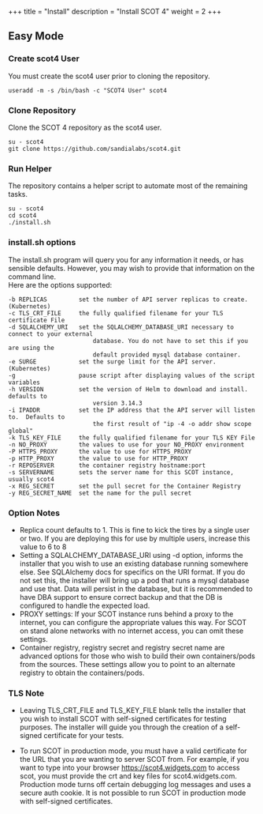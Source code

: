 +++
title = "Install"
description = "Install SCOT 4"
weight = 2
+++

## Easy Mode

### Create scot4 User

You must create the scot4 user prior to cloning the repository.

```
useradd -m -s /bin/bash -c "SCOT4 User" scot4
```

### Clone Repository

Clone the SCOT 4 repository as the scot4 user.

```
su - scot4
git clone https://github.com/sandialabs/scot4.git
```

### Run Helper

The repository contains a helper script to automate most of the remaining tasks.

```
su - scot4
cd scot4
./install.sh
```

### install.sh options

The install.sh program will query you for any information it needs, or has sensible
defaults.  However, you may wish to provide that information on the command line.  
Here are the options supported:

```
-b REPLICAS         set the number of API server replicas to create. (Kubernetes)
-c TLS_CRT_FILE     the fully qualified filename for your TLS certificate File
-d SQLALCHEMY_URI   set the SQLALCHEMY_DATABASE_URI necessary to connect to your external
                        database. You do not have to set this if you are using the 
                        default provided mysql database container.
-e SURGE            set the surge limit for the API server. (Kubernetes)
-g                  pause script after displaying values of the script variables
-h VERSION          set the version of Helm to download and install.  defaults to 
                        version 3.14.3
-i IPADDR           set the IP address that the API server will listen to.  Defaults to
                        the first result of "ip -4 -o addr show scope global"
-k TLS_KEY_FILE     the fully qualified filename for your TLS KEY File
-n NO_PROXY         the values to use for your NO_PROXY environment
-P HTTPS_PROXY      the value to use for HTTPS_PROXY
-p HTTP_PROXY       the value to use for HTTP_PROXY
-r REPOSERVER       the container registry hostname:port
-s SERVERNAME       sets the server name for this SCOT instance, usually scot4
-x REG_SECRET       set the pull secret for the Container Registry
-y REG_SECRET_NAME  set the name for the pull secret
```

### Option Notes

* Replica count defaults to 1.  This is fine to kick the tires by a single user or two.  If you are deploying this for use by multiple users, increase this value to 6 to 8
* Setting a SQLALCHEMY_DATABASE_URI using -d option, informs the installer that you wish to use an existing database running somewhere else.  See SQLAlchemy docs for specifics on the URI format.  If you do not set this, the installer will bring up a pod that runs a mysql database and use that.  Data will persist in the database, but it is recommended to have DBA support to ensure correct backup and that the DB is configured to handle the expected load.
* PROXY settings: If your SCOT instance runs behind a proxy to the internet, you can configure the appropriate values this way.  For SCOT on stand alone networks with no internet access, you can omit these settings.
* Container registry, registry secret and registry secret name are advanced options for those who wish to build their own containers/pods from the sources.  These settings allow you to point to an alternate registry to obtain the containers/pods.

### TLS Note

* Leaving TLS_CRT_FILE and TLS_KEY_FILE blank tells the installer that you wish to install SCOT with self-signed certificates for testing purposes.  The installer will guide you through the creation of a self-signed certificate for your tests.

* To run SCOT in production mode, you must have a valid certificate for the URL that you are wanting to server SCOT from.  For example, if you want to type into your browser https://scot4.widgets.com to access scot, you must provide the crt and key files for scot4.widgets.com.  Production mode turns off certain debugging log messages and uses a secure auth cookie. It is not possible to run SCOT in production mode with self-signed certificates.



